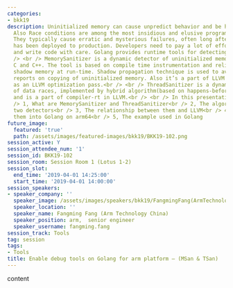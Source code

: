 ```yaml
---
categories:
- bkk19
description: Uninitialized memory can cause unpredict behavior and be hard to reproduce.
  Also Race conditions are among the most insidious and elusive programming errors.
  They typically cause erratic and mysterious failures, often long after the code
  has been deployed to production. Developers need to pay a lot of effort on testing
  and write code with care. Golang provides runtime tools for detecting those issues.<br
  /> <br /> MemorySanitizer is a dynamic detector of uninitialized memory(UUM) in
  C and C++. The tool is based on compile time instrumentation and relies on bitprecise
  shadow memory at run-time. Shadow propagation technique is used to avoid false positive
  reports on copying of uninitialized memory. Also it’s a part of LLVM trunk and implemented
  as an LLVM optimization pass.<br /> <br /> ThreadSanitizer is a dynamic detector
  of data races, implemented by hybrid algorithm(based on happens-befor and locksets)
  and is a part of compiler-rt in LLVM.<br /> <br /> In this presentation I will share<br
  /> 1, What are MemorySanitizer and ThreadSanitizer<br /> 2, The algorithms of the
  two detectors<br /> 3, The relationship between them and LLVM<br /> 4, How to port
  them into Golang on arm64<br /> 5, The example used in Golang
future_image:
  featured: 'true'
  path: /assets/images/featured-images/bkk19/BKK19-102.png
session_active: Y
session_attendee_num: '1'
session_id: BKK19-102
session_room: Session Room 1 (Lotus 1-2)
session_slot:
  end_time: '2019-04-01 14:25:00'
  start_time: '2019-04-01 14:00:00'
session_speakers:
- speaker_company: ''
  speaker_image: /assets/images/speakers/bkk19/FangmingFang(ArmTechnologyChina).jpg
  speaker_location: ''
  speaker_name: Fangming Fang (Arm Technology China)
  speaker_position: arm,  senior engineer
  speaker_username: fangming.fang
session_track: Tools
tag: session
tags:
- Tools
title: Enable debug tools on Golang for arm platform – (MSan & TSan)
---
```


content